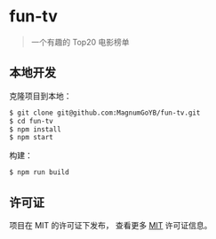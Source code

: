 # fun-tv

> 一个有趣的 Top20 电影榜单

## 本地开发

克隆项目到本地：

```bash
$ git clone git@github.com:MagnumGoYB/fun-tv.git
$ cd fun-tv
$ npm install
$ npm start
```

构建：

```bash
$ npm run build
```

## 许可证

项目在 MIT 的许可证下发布， 查看更多 [MIT](https://en.wikipedia.org/wiki/MIT_license) 许可证信息。
